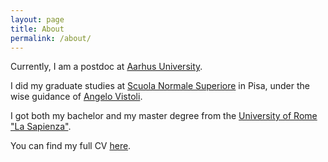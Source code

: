 ```yaml
---
layout: page
title: About
permalink: /about/
---
```



Currently, I am a postdoc at [Aarhus University](https://qgm.au.dk).

I did my graduate studies at [Scuola Normale Superiore](https://www.sns.it/en) in Pisa, under the wise guidance of [Angelo Vistoli](http://homepage.sns.it/vistoli/).

I got both my bachelor and my master degree from the [University of Rome "La Sapienza"](https://https://www.mat.uniroma1.it/en).

You can find my full CV [here](CV_DiLorenzo.pdf).

